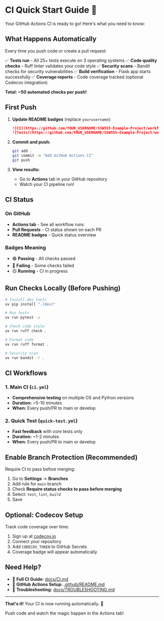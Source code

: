 # CI Quick Start Guide 🚀

Your GitHub Actions CI is ready to go! Here's what you need to know:

## What Happens Automatically

Every time you push code or create a pull request:

✅ **Tests run** - All 25+ tests execute on 3 operating systems
✅ **Code quality checks** - Ruff linter validates your code style
✅ **Security scans** - Bandit checks for security vulnerabilities
✅ **Build verification** - Flask app starts successfully
✅ **Coverage reports** - Code coverage tracked (optional Codecov integration)

**Total: ~50 automated checks per push!**

## First Push

1. **Update README badges** (replace `yourusername`):
   ```markdown
   ![CI](https://github.com/YOUR_USERNAME/SSW555-Example-Project/workflows/CI/badge.svg)
   ![Tests](https://github.com/YOUR_USERNAME/SSW555-Example-Project/workflows/Quick%20Test/badge.svg)
   ```

2. **Commit and push:**
   ```bash
   git add .
   git commit -m "Add GitHub Actions CI"
   git push
   ```

3. **View results:**
   - Go to **Actions** tab in your GitHub repository
   - Watch your CI pipeline run!

## CI Status

### On GitHub
- **Actions tab** - See all workflow runs
- **Pull Requests** - CI status shown on each PR
- **README badges** - Quick status overview

### Badges Meaning
- 🟢 **Passing** - All checks passed
- 🔴 **Failing** - Some checks failed
- 🟡 **Running** - CI in progress

## Run Checks Locally (Before Pushing)

```bash
# Install dev tools
uv pip install ".[dev]"

# Run tests
uv run pytest -v

# Check code style
uv run ruff check .

# Format code
uv run ruff format .

# Security scan
uv run bandit -r .
```

## CI Workflows

### 1. Main CI (`ci.yml`)
- **Comprehensive testing** on multiple OS and Python versions
- **Duration:** ~5-10 minutes
- **When:** Every push/PR to main or develop

### 2. Quick Test (`quick-test.yml`)
- **Fast feedback** with core tests only
- **Duration:** ~1-2 minutes
- **When:** Every push/PR to main or develop

## Enable Branch Protection (Recommended)

Require CI to pass before merging:

1. Go to **Settings** → **Branches**
2. Add rule for `main` branch
3. Check **Require status checks to pass before merging**
4. Select: `test`, `lint`, `build`
5. Save

## Optional: Codecov Setup

Track code coverage over time:

1. Sign up at [codecov.io](https://codecov.io)
2. Connect your repository
3. Add `CODECOV_TOKEN` to GitHub Secrets
4. Coverage badge will appear automatically

## Need Help?

- 📖 **Full CI Guide:** [docs/CI.md](docs/CI.md)
- 🔧 **GitHub Actions Setup:** [.github/README.md](.github/README.md)
- 🐛 **Troubleshooting:** [docs/TROUBLESHOOTING.md](docs/TROUBLESHOOTING.md)

---

**That's it!** Your CI is now running automatically. 🎉

Push code and watch the magic happen in the Actions tab!
